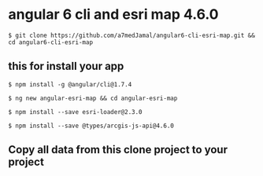 # angular 6 cli and esri map 4.6.0 
```
$ git clone https://github.com/a7medJamal/angular6-cli-esri-map.git && cd angular6-cli-esri-map
```

## this for install your app
```
$ npm install -g @angular/cli@1.7.4

$ ng new angular-esri-map && cd angular-esri-map

$ npm install --save esri-loader@2.3.0

$ npm install --save @types/arcgis-js-api@4.6.0
```

## Copy all data from this clone project to your project


